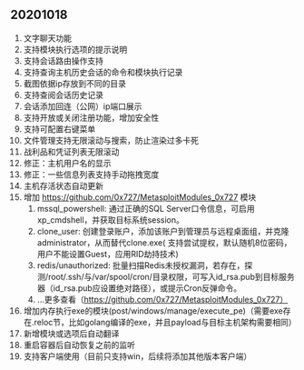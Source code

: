 ## 20201018

1. 文字聊天功能
2. 支持模块执行选项的提示说明
3. 支持会话路由操作支持
4. 支持查询主机历史会话的命令和模块执行记录
5. 截图依据ip存放到不同的目录
6. 支持查阅会话历史记录
7. 会话添加回连（公网）ip端口展示
8. 支持开放或关闭注册功能，增加安全性
9. 支持可配置右键菜单
10. 文件管理支持无限滚动与搜索，防止渲染过多卡死
11. 战利品和凭证列表无限滚动
12. 修正：主机用户名的显示
13. 修正：一些信息列表支持手动拖拽宽度
14. 主机存活状态自动更新
15. 增加 https://github.com/0x727/MetasploitModules_0x727 模块
    1. mssql_powershell: 通过正确的SQL Server口令信息，可启用xp_cmdshell，并获取目标系统session。
    2. clone_user: 创建登录账户，添加该账户到管理员与远程桌面组，并克隆administrator，从而替代clone.exe( 支持尝试提权，默认随机8位密码，用户不能设置Guest，应用RID劫持技术)
    3. redis/unauthorized: 批量扫描Redis未授权漏洞，若存在，探测/root/.ssh/与/var/spool/cron/目录权限，可写入id_rsa.pub到目标服务器（id_rsa.pub应设置绝对路径），或提示Cron反弹命令。
    4. ...更多查看（https://github.com/0x727/MetasploitModules_0x727）
16. 增加内存执行exe的模块(post/windows/manage/execute_pe)（需要exe存在.reloc节，比如golang编译的exe，并且payload与目标主机架构需要相同）
17. 新增模块或选项后自动翻译
18. 重启容器后自动恢复之前的监听
19. 支持客户端使用（目前只支持win，后续将添加其他版本客户端）

